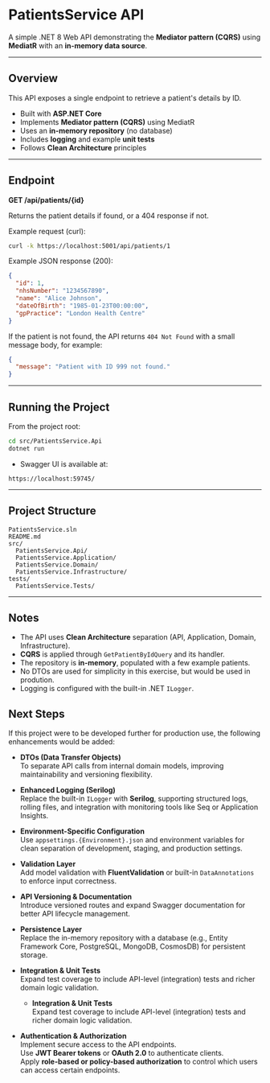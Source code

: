 # PatientsService API

A simple .NET 8 Web API demonstrating the **Mediator pattern (CQRS)** using **MediatR** with an **in-memory data source**.

---

## Overview

This API exposes a single endpoint to retrieve a patient's details by ID.

- Built with **ASP.NET Core**
- Implements **Mediator pattern (CQRS)** using MediatR
- Uses an **in-memory repository** (no database)
- Includes **logging** and example **unit tests**
- Follows **Clean Architecture** principles

---

## Endpoint

**GET /api/patients/{id}**

Returns the patient details if found, or a 404 response if not.

Example request (curl):

```bash
curl -k https://localhost:5001/api/patients/1
```

Example JSON response (200):

```json
{
  "id": 1,
  "nhsNumber": "1234567890",
  "name": "Alice Johnson",
  "dateOfBirth": "1985-01-23T00:00:00",
  "gpPractice": "London Health Centre"
}
```

If the patient is not found, the API returns `404 Not Found` with a small message body, for example:

```json
{
  "message": "Patient with ID 999 not found."
}
```

---

## Running the Project

From the project root:

```bash
cd src/PatientsService.Api
dotnet run
```

- Swagger UI is available at:

```text
https://localhost:59745/
```

---

## Project Structure

```text
PatientsService.sln
README.md
src/
  PatientsService.Api/
  PatientsService.Application/
  PatientsService.Domain/
  PatientsService.Infrastructure/
tests/
  PatientsService.Tests/
```

---

## Notes

- The API uses **Clean Architecture** separation (API, Application, Domain, Infrastructure).
- **CQRS** is applied through `GetPatientByIdQuery` and its handler.
- The repository is **in-memory**, populated with a few example patients.
- No DTOs are used for simplicity in this exercise, but would be used in prodution.
- Logging is configured with the built-in .NET `ILogger`.


## Next Steps

If this project were to be developed further for production use, the following enhancements would be added:

- **DTOs (Data Transfer Objects)**  
  To separate API calls from internal domain models, improving maintainability and versioning flexibility.

- **Enhanced Logging (Serilog)**  
  Replace the built-in `ILogger` with **Serilog**, supporting structured logs, rolling files, and integration with monitoring tools like Seq or Application Insights.

- **Environment-Specific Configuration**  
  Use `appsettings.{Environment}.json` and environment variables for clean separation of development, staging, and production settings.

- **Validation Layer**  
  Add model validation with **FluentValidation** or built-in `DataAnnotations` to enforce input correctness.

- **API Versioning & Documentation**  
  Introduce versioned routes and expand Swagger documentation for better API lifecycle management.

- **Persistence Layer**  
  Replace the in-memory repository with a database (e.g., Entity Framework Core, PostgreSQL, MongoDB, CosmosDB) for persistent storage.

- **Integration & Unit Tests**  
  Expand test coverage to include API-level (integration) tests and richer domain logic validation.

  - **Integration & Unit Tests**  
  Expand test coverage to include API-level (integration) tests and richer domain logic validation.
	
- **Authentication & Authorization**  
  Implement secure access to the API endpoints.  
  Use **JWT Bearer tokens** or **OAuth 2.0** to authenticate clients.  
  Apply **role-based or policy-based authorization** to control which users can access certain endpoints. 